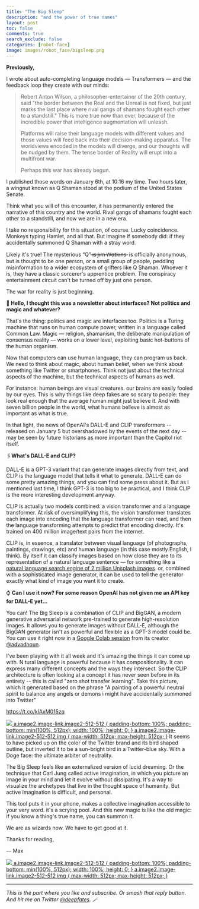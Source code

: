 ```yaml
---
title: "The Big Sleep"
description: "and the power of true names"
layout: post
toc: false
comments: true
search_exclude: false
categories: [robot-face]
image: images/robot_face/bigsleep.png
---
```

 **Previously,**

I wrote about auto-completing language models — Transformers — and the feedback loop they create with our minds:


>  Robert Anton Wilson, a philosopher-entertainer of the 20th century, said "the border between the Real and the Unreal is not fixed, but just marks the last place where rival gangs of shamans fought each other to a standstill." This is more true now than ever, because of the incredible power that intelligence augmentation will unleash. 
> 
> Platforms will raise their language models with different values and those values will feed back into their decision-making apparatus. The worldviews encoded in the models will diverge, and our thoughts will be nudged by them. The tense border of Reality will erupt into a multifront war. 
> 
> Perhaps this war has already begun.
> 
> 

I published those words on January 6th, at 10:16 my time. Two hours later, a wingnut known as Q Shaman stood at the podium of the United States Senate. 

Think what you will of this encounter, it has permanently entered the narrative of this country and the world. Rival gangs of shamans fought each other to a standstill, and now we are in a new era.

I take no responsibility for this situation, of course. Lucky coincidence. Monkeys typing Hamlet, and all that. But imagine if somebody did: if they accidentally summoned Q Shaman with a stray word. 

Likely it's true! The mysterious “Q” ̶ı̶s̶ ̶J̶ı̶m̶ ̶W̶α̶t̶k̶ı̶n̶s̶  is officially anonymous, but is thought to be one person, or a small group of people, peddling misinformation to a wider ecosystem of grifters like Q Shaman. Whoever it is, they have a classic sorcerer's apprentice problem. The conspiracy entertainment circuit can't be turned off by just one person. 

The war for reality is just beginning.

**🔮 Hello, I thought this was a newsletter about interfaces? Not politics and magic and whatever?**

That's the thing: politics and magic are interfaces too. Politics is a Turing machine that runs on human compute power, written in a language called Common Law. Magic — religion, shamanism, the deliberate manipulation of consensus reality — works on a lower level, exploiting basic hot-buttons of the human organism. 

Now that computers can use human language, they can program us back. We need to think about magic, about human belief, when we think about something like Twitter or smartphones. Think not just about the technical aspects of the machine, but the technical aspects of humans as well.

For instance: human beings are visual creatures. our brains are easily fooled by our eyes. This is why things like deep fakes are so scary to people: they look real enough that the average human might just believe it. And with seven billion people in the world, what humans believe is almost as important as what is true.   

In that light, the news of OpenAI's DALL-E and CLIP transformers -- released on January 5 but overshadowed by the events of the next day -- may be seen by future historians as more important than the Capitol riot itself.   

🖇️**What's DALL-E and CLIP?**

DALL-E is a GPT-3 variant that can generate images directly from text, and CLIP is the language model that tells it what to generate. DALL-E can do some pretty amazing things, and you can find some press about it. But as I mentioned last time, I think GPT-3 is too big to be practical, and I think CLIP is the more interesting development anyway.   

CLIP is actually two models combined: a vision transformer and a language transformer. At risk of oversimplifying this, the vision transformer translates each image into encoding that the language transformer can read, and then the language transforming attempts to predict that encoding directly. It's trained on 400 million image/text pairs from the internet.   

CLIP is, in essence, a translator between visual language (of photographs, paintings, drawings, etc) and human language (in this case mostly English, I think). By itself it can classify images based on how close they are to its representation of a natural language sentence — for something like a [natural language search engine of 2 million Unsplash images](https://github.com/haltakov/natural-language-image-search#on-your-machine). or, combined with a sophisticated image generator, it can be used to tell the generator exactly what kind of image you want it to create.  

⌚ **Can I use it now? For some reason OpenAI has not given me an API key for DALL-E yet…**

You can! The Big Sleep is a combination of CLIP and BigGAN, a modern generative adversarial network pre-trained to generate high-resolution images. It allows you to generate images without DALL-E, although the BigGAN generator isn't as powerful and flexible as a GPT-3 model could be. You can use it right now in a [Google Colab session](https://colab.research.google.com/drive/1NCceX2mbiKOSlAd_o7IU7nA9UskKN5WR?usp=sharing) from its creator [@advadnoun](https://twitter.com/advadnoun). 

I've been playing with it all week and it's amazing the things it can come up with. N tural language is powerful because it has compositionality. It can express many different concepts and the ways they intersect. So the CLIP architecture is often looking at a concept it has never seen before in its entirety -- this is called "zero shot transfer learning". Take this picture, which it generated based on the phrase "A painting of a powerful neutral spirit to balance any angels or demons i might have accidentally summoned into Twitter" 

https://t.co/klAxM015zq 

[![](https://bucketeer-e05bbc84-baa3-437e-9518-adb32be77984.s3.amazonaws.com/public/images/d57047ba-85da-4e8d-b7da-e22bf176324b_512x512.png)
 a.image2.image-link.image2-512-512 {
 padding-bottom: 100%;
 padding-bottom: min(100%, 512px);
 width: 100%;
 height: 0;
 }
 a.image2.image-link.image2-512-512 img {
 max-width: 512px;
 max-height: 512px;
 }](https://cdn.substack.com/image/fetch/f_auto,q_auto:good,fl_progressive:steep/https%3A%2F%2Fbucketeer-e05bbc84-baa3-437e-9518-adb32be77984.s3.amazonaws.com%2Fpublic%2Fimages%2Fd57047ba-85da-4e8d-b7da-e22bf176324b_512x512.png) It seems to have picked up on the color of the Twitter brand and its bird shaped outline, but inverted it to be a sun-bright bird in a Twitter-blue sky. With a Doge face: the ultimate arbiter of neutrality.  

The Big Sleep feels like an externalized version of lucid dreaming. Or the technique that Carl Jung called active imagination, in which you picture an image in your mind and let it evolve without dissipating. It's a way to visualize the archetypes that live in the thought space of humanity. But active imagination is difficult, and personal.   

This tool puts it in your phone, makes a collective imagination accessible to your very word. it's a scrying pool. And this new magic is like the old magic: if you know a thing's true name, you can summon it.  

We are as wizards now. We have to get good at it.  

Thanks for reading, 

 — Max

[![](https://bucketeer-e05bbc84-baa3-437e-9518-adb32be77984.s3.amazonaws.com/public/images/d89b380a-fe33-44d7-a2ce-8224ed00b1ec_512x512.png)
 a.image2.image-link.image2-512-512 {
 padding-bottom: 100%;
 padding-bottom: min(100%, 512px);
 width: 100%;
 height: 0;
 }
 a.image2.image-link.image2-512-512 img {
 max-width: 512px;
 max-height: 512px;
 }](https://cdn.substack.com/image/fetch/f_auto,q_auto:good,fl_progressive:steep/https%3A%2F%2Fbucketeer-e05bbc84-baa3-437e-9518-adb32be77984.s3.amazonaws.com%2Fpublic%2Fimages%2Fd89b380a-fe33-44d7-a2ce-8224ed00b1ec_512x512.png)    



---

*This is the part where you like and subscribe. Or smash that reply button. And hit me on Twitter [@deepfates](https://twitter.com/deepfates). 🪄*

